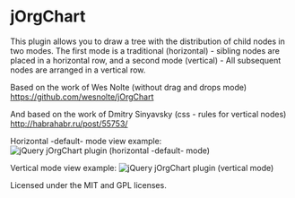 # jOrgChart

This plugin allows you to draw a tree with the distribution of child nodes in two modes. The first mode is a traditional (horizontal) - sibling nodes are placed in a horizontal row, and a second mode (vertical) - All subsequent nodes are arranged in a vertical row.

Based on the work of Wes Nolte (without drag and drops mode)
https://github.com/wesnolte/jOrgChart

And based on the work of Dmitry Sinyavsky (css - rules for vertical nodes)
http://habrahabr.ru/post/55753/

Horizontal -default- mode view example:
<img alt="jQuery jOrgChart plugin (horizontal -default- mode)" title="jQuery jOrgChart plugin (horizontal -default- mode)" src="https://00c51259-a-62cb3a1a-s-sites.googlegroups.com/site/mozg1984/download/Tree-horizontal.png?attachauth=ANoY7cpNYmA05mF14xCB8tPyaa5qW6UszIod4lTUlLm5QR0nsMs8BLv2LclKv-MQBMslKtLRQznaTgdKZfKcnI_aLOaG4MYYEKyMWzQT-E2c48ZZShodhUo3KmQmFl-zpFuV3j4Hc1tIl3ibAkhXqeK8QYr5-OZ_xSwBmRs66hBZvowW9EmfCGh3jQHydDDNI1kevWYphv-9F4gZuxIwTcl5nQFD0RtXRw1xQjZqAIWry-8juE0gTDY%3D&attredirects=0"/>

Vertical mode view example:
<img alt="jQuery jOrgChart plugin (vertical mode)" title="jQuery jOrgChart plugin (vertical mode)" src="https://00c51259-a-62cb3a1a-s-sites.googlegroups.com/site/mozg1984/download/Tree-vertical.png?attachauth=ANoY7crrh3O2tRh-700beLKv5zAc3pujKYjooLujWgGEsHGJD5Zr3E1NgpRBcQT8miERenruB8ytgNp8aocvKC_AF02A5BMNmxt2Lry3bOGfI3Vs5pjat2jRC3w4IqAQUH4n3NYyPsGXWgN9tABhbxQ5s1ZMdML0SCa7OBWBvr2wLS-BokEDM0HsQimAhOakqn1SHYixOjMQDSJ0RhvyU1BvMYUhAKLmwpEJXG9hoqJAqErdXxgb2HE%3D&attredirects=0"/>

Licensed under the MIT and GPL licenses.
